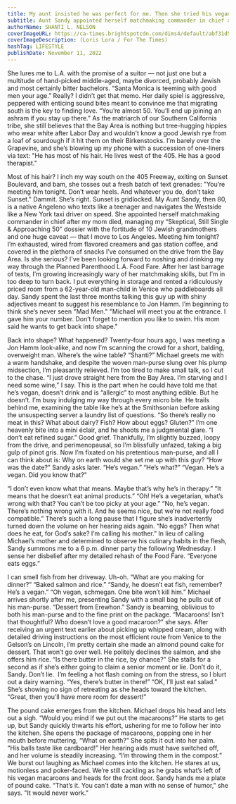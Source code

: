 ```yaml
---
title: My aunt insisted he was perfect for me. Then she tried his vegan macaroons
subtitle: Aunt Sandy appointed herself matchmaking commander in chief after my mom died. She would prefer that I find love and happiness in Los Angeles instead of the Bay Area.
authorName: SHANTI L. NELSON
coverImageURL: https://ca-times.brightspotcdn.com/dims4/default/abf31d5/2147483647/strip/true/crop/3010x2000+0+0/resize/1200x797!/format/webp/quality/80/?url=https%3A%2F%2Fcalifornia-times-brightspot.s3.amazonaws.com%2F5e%2Fac%2Fd20d215943fdb16f3acd9432a2be%2Fla-affairs-shanti-nelson.gif
coverImageDescription: (Loris Lora / For The Times)
hashTag: LIFESTYLE
publishDate: November 11, 2022
---
```


She lures me to L.A. with the promise of a suitor — not just one but a multitude of hand-picked middle-aged, maybe divorced, probably Jewish and most certainly bitter bachelors. “Santa Monica is teeming with good men your age.” Really? I didn’t get that memo. 
Her daily spiel is aggressive, peppered with enticing sound bites meant to convince me that migrating south is the key to finding love. “You’re almost 50. You’ll end up joining an ashram if you stay up there.” 
As the matriarch of our Southern California tribe, she still believes that the Bay Area is nothing but tree-hugging hippies who wear white after Labor Day and wouldn't know a good Jewish rye from a loaf of sourdough if it hit them on their Birkenstocks. 
I’m barely over the Grapevine, and she’s blowing up my phone with a succession of one-liners via text: "He has most of his hair. He lives west of the 405. He has a good therapist."

Most of his hair? I inch my way south on the 405 Freeway, exiting on Sunset Boulevard, and bam, she tosses out a fresh batch of text grenades: "You’re meeting him tonight. Don’t wear heels. And whatever you do, don’t take Sunset."
Dammit. She’s right. Sunset is gridlocked. My Aunt Sandy, then 80, is a native Angeleno who texts like a teenager and navigates the Westside like a New York taxi driver on speed. She appointed herself matchmaking commander in chief after my mom died, managing my “Skeptical, Still Single & Approaching 50” dossier with the fortitude of 10 Jewish grandmothers and one huge caveat — that I move to Los Angeles.
Meeting him tonight? I’m exhausted, wired from flavored creamers and gas station coffee, and covered in the plethora of snacks I’ve consumed on the drive from the Bay Area. Is she serious? I've been looking forward to noshing and drinking my way through the Planned Parenthood L.A. Food Fare. 
After her last barrage of texts, I’m growing increasingly wary of her matchmaking skills, but I’m in too deep to turn back. I put everything in storage and rented a ridiculously priced room from a 62-year-old man-child in Venice who paddleboards all day. Sandy spent the last three months talking this guy up with shiny adjectives meant to suggest his resemblance to Jon Hamm. I’m beginning to think she’s never seen "Mad Men."
"Michael will meet you at the entrance. I gave him your number. Don’t forget to mention you like to swim. His mom said he wants to get back into shape."

Back into shape? What happened? Twenty-four hours ago, I was meeting a Jon Hamm look-alike, and now I’m scanning the crowd for a short, balding, overweight man. Where’s the wine table?
“Shanti?” Michael greets me with a warm handshake, and despite the woven man-purse slung over his plump midsection, I’m pleasantly relieved.
I’m too tired to make small talk, so I cut to the chase. “I just drove straight here from the Bay Area. I’m starving and I need some wine,” I say. 
This is the part when he could have told me that he’s vegan, doesn’t drink and is “allergic” to most anything edible. But he doesn’t. 
I’m busy indulging my way through every micro bite. He trails behind me, examining the table like he’s at the Smithsonian before asking the unsuspecting server a laundry list of questions. “So there’s really no meat in this? What about dairy? Fish? How about eggs? Gluten?” 
I’m one heavenly bite into a mini éclair, and he shoots me a judgmental glare. “I don’t eat refined sugar.” Good grief. 
Thankfully, I’m slightly buzzed, loopy from the drive, and perimenopausal, so I’m blissfully unfazed, taking a big gulp of pinot gris. Now I’m fixated on his pretentious man-purse, and all I can think about is: Why on earth would she set me up with this guy?
“How was the date?” Sandy asks later.
“He’s vegan.”
“He’s what?”
“Vegan. He’s a vegan. Did you know that?”

“I don’t even know what that means. Maybe that’s why he’s in therapy.”
“It means that he doesn’t eat animal products.”
“Oh! He’s a vegetarian, what’s wrong with that? You can’t be too picky at your age.”
“No, he’s vegan. There’s nothing wrong with it. And he seems nice, but we’re not really food compatible.”
There’s such a long pause that I figure she’s inadvertently turned down the volume on her hearing aids again.
“No eggs? Then what does he eat, for God’s sake? I’m calling his mother.”
In lieu of calling Michael’s mother and determined to observe his culinary habits in the flesh, Sandy summons me to a 6 p.m. dinner party the following Wednesday. I sense her disbelief after my detailed rehash of the Food Fare. “Everyone eats eggs.”

I can smell fish from her driveway. Uh-oh. “What are you making for dinner?” 
“Baked salmon and rice.” 
“Sandy, he doesn’t eat fish, remember? He’s a vegan.” 
“Oh vegan, schmegan. One bite won’t kill him.” 
Michael arrives shortly after me, presenting Sandy with a small bag he pulls out of his man-purse. “Dessert from Erewhon.” 
Sandy is beaming, oblivious to both his man-purse and to the fine print on the package. 
“Macaroons! Isn’t that thoughtful? Who doesn’t love a good macaroon?” she says. 
After receiving an urgent text earlier about picking up whipped cream, along with detailed driving instructions on the most efficient route from Venice to the Gelson’s on Lincoln, I’m pretty certain she made an almond pound cake for dessert. That won’t go over well.
He politely declines the salmon, and she offers him rice. “Is there butter in the rice, by chance?” 
She stalls for a second as if she’s either going to claim a senior moment or lie. Don’t do it, Sandy. Don’t lie. 
I’m feeling a hot flash coming on from the stress, so I blurt out a dairy warning. “Yes, there’s butter in there!” 
“OK, I’ll just eat salad.” 
She’s showing no sign of retreating as she heads toward the kitchen. “Great, then you’ll have more room for dessert!”

The pound cake emerges from the kitchen. 
Michael drops his head and lets out a sigh. “Would you mind if we put out the macaroons?” He starts to get up, but Sandy quickly thwarts his effort, ushering for me to follow her into the kitchen. She opens the package of macaroons, popping one in her mouth before muttering, “What on earth?” 
She spits it out into her palm. “His balls taste like cardboard!” 
Her hearing aids must have switched off, and her volume is steadily increasing. “I’m throwing them in the compost.” We burst out laughing as Michael comes into the kitchen. 
He stares at us, motionless and poker-faced. We’re still cackling as he grabs what’s left of his vegan macaroons and heads for the front door. Sandy hands me a plate of pound cake. “That’s it. You can’t date a man with no sense of humor," she says. "It would never work.” 